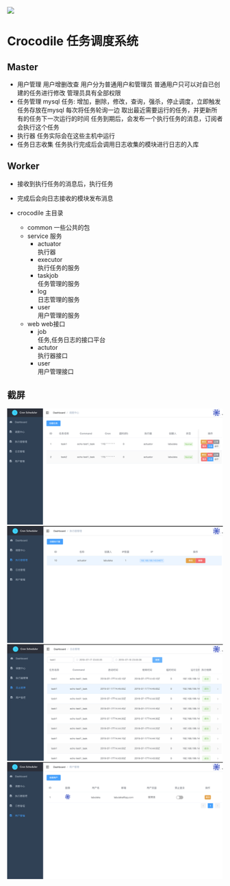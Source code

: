 ![](https://img.shields.io/badge/language-golang-orange.svg)
# Crocodile 任务调度系统


## Master
- 用户管理
  用户增删改查 
  用户分为普通用户和管理员 普通用户只可以对自已创建的任务进行修改 管理员具有全部权限
- 任务管理 mysql
  任务: 增加，删除，修改，查询，强杀，停止调度，立即触发
  任务存放在mysql 每次将任务轮询一边 取出最近需要运行的任务，并更新所有的任务下一次运行的时间
  任务到期后，会发布一个执行任务的消息，订阅者会执行这个任务
- 执行器 
  任务实际会在这些主机中运行
- 任务日志收集
  任务执行完成后会调用日志收集的模块进行日志的入库

 
## Worker
- 接收到执行任务的消息后，执行任务
- 完成后会向日志接收的模块发布消息

- crocodile
  主目录
  - common
    一些公共的包
  - service
    服务
    - actuator  
      执行器
    - executor  
      执行任务的服务
    - taskjob  
      任务管理的服务
    - log  
      日志管理的服务
    - user  
      用户管理的服务
  - web
    web接口
    - job  
    任务,任务日志的接口平台
    - actutor  
    执行器接口
    - user  
    用户管理接口
    
 
## 截屏
![](image/job.png)
![](image/actuator.png)
![](image/log.png)
![](image/user.png)

